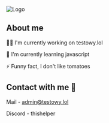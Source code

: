 
![Logo](http://nurkowydyziu.ct8.pl/lh1.png)


## About me
👩‍💻 I'm currently working on testowy.lol

🧠 I'm currently learning javascript

⚡️ Funny fact, I don't like tomatoes


## Contact with me 🤴

Mail - admin@testowy.lol

Discord - thishelper


